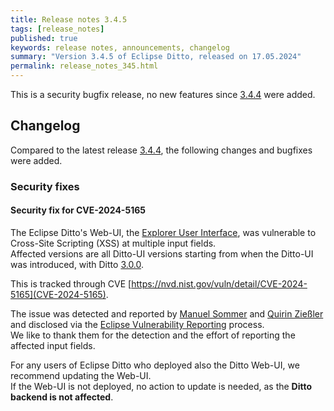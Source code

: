 ```yaml
---
title: Release notes 3.4.5
tags: [release_notes]
published: true
keywords: release notes, announcements, changelog
summary: "Version 3.4.5 of Eclipse Ditto, released on 17.05.2024"
permalink: release_notes_345.html
---
```


This is a security bugfix release, no new features since [3.4.4](release_notes_344.html) were added.

## Changelog

Compared to the latest release [3.4.4](release_notes_344.html), the following changes and bugfixes were added.

### Security fixes


#### Security fix for CVE-2024-5165

The Eclipse Ditto's Web-UI, the [Explorer User Interface](https://eclipse.dev/ditto/user-interface.html), was vulnerable 
to Cross-Site Scripting (XSS) at multiple input fields.  
Affected versions are all Ditto-UI versions starting from when the Ditto-UI was introduced, with Ditto 
[3.0.0](release_notes_300.html#new-ditto-explorer-ui).

This is tracked through CVE [https://nvd.nist.gov/vuln/detail/CVE-2024-5165](CVE-2024-5165).

The issue was detected and reported by [Manuel Sommer](https://gitlab.eclipse.org/manuelsommer) and 
[Quirin Zießler](https://gitlab.eclipse.org/quirinziessler) and disclosed via the 
[Eclipse Vulnerability Reporting](https://www.eclipse.org/security/) process.  
We like to thank them for the detection and the effort of reporting the affected input fields.

For any users of Eclipse Ditto who deployed also the Ditto Web-UI, we recommend updating the Web-UI.  
If the Web-UI is not deployed, no action to update is needed, as the **Ditto backend is not affected**.
